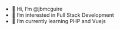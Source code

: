 - 👋 Hi, I’m @jbmcguire
- 👀 I’m interested in Full Stack Development
- 🌱 I’m currently learning PHP and Vuejs

<!---
jbmcguire/jbmcguire is a ✨ special ✨ repository because its `README.md` (this file) appears on your GitHub profile.
You can click the Preview link to take a look at your changes.
--->

